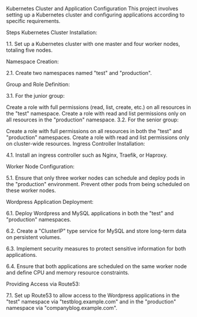 Kubernetes Cluster and Application Configuration
This project involves setting up a Kubernetes cluster and configuring applications according to specific requirements.

Steps
Kubernetes Cluster Installation:

1.1. Set up a Kubernetes cluster with one master and four worker nodes, totaling five nodes.

Namespace Creation:

2.1. Create two namespaces named "test" and "production".

Group and Role Definition:

3.1. For the junior group:

Create a role with full permissions (read, list, create, etc.) on all resources in the "test" namespace.
Create a role with read and list permissions only on all resources in the "production" namespace.
3.2. For the senior group:

Create a role with full permissions on all resources in both the "test" and "production" namespaces.
Create a role with read and list permissions only on cluster-wide resources.
Ingress Controller Installation:

4.1. Install an ingress controller such as Nginx, Traefik, or Haproxy.

Worker Node Configuration:

5.1. Ensure that only three worker nodes can schedule and deploy pods in the "production" environment. Prevent other pods from being scheduled on these worker nodes.

Wordpress Application Deployment:

6.1. Deploy Wordpress and MySQL applications in both the "test" and "production" namespaces.

6.2. Create a "ClusterIP" type service for MySQL and store long-term data on persistent volumes.

6.3. Implement security measures to protect sensitive information for both applications.

6.4. Ensure that both applications are scheduled on the same worker node and define CPU and memory resource constraints.

Providing Access via Route53:

7.1. Set up Route53 to allow access to the Wordpress applications in the "test" namespace via "testblog.example.com" and in the "production" namespace via "companyblog.example.com".